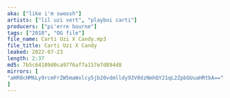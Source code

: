 ```yaml
---
aka: ["like i'm swoosh"]
artists: ["lil uzi vert", "playboi carti"]
producers: ["pi'erre bourne"]
tags: ["2018", "OG file"]
file_name: Carti Uzi X Candy.mp3
file_title: Carti Uzi X Candy
leaked: 2022-07-23
length: 2:37
md5: 7b5c64189d0ca9776af7a157e7d894d8
mirrors: [
"aHR0cHM6Ly9rcmFrZW5maWxlcy5jb20vdmlldy93V0dzNmhQY21qL2ZpbGUuaHRtbA=="
]
---
```

